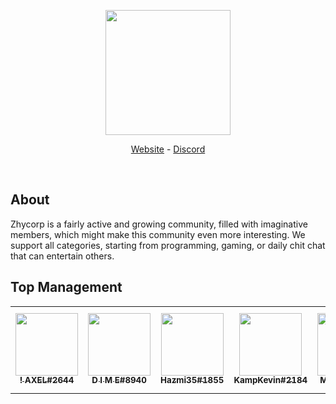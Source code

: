 <div align="center">
  <p>
    <a href="https://zhycorp.org/"><img src="https://api.zhycorp.org/assets/images/logo.webp" width="200"/></a>
  </p>
  <p>
    <a href="https://zhycorp.org/">Website</a>
    -
    <a href="https://zhycorp.org/discord">Discord</a>
  </p>
  <br />
</div>

## About
Zhycorp is a fairly active and growing community, filled with imaginative members, which might make this community even more interesting. We support all categories, starting from programming, gaming, or daily chit chat that can entertain others.

## Top Management
<!--START_SECTION:administrator_list-->
<table>
<tr><td align="center"><a href="https://zhycorp.org/staff"><img src="https://cdn.discordapp.com/avatars/453176547168223233/59781ece4f5b7f143aacd05d92ffb449.webp?size=4096" width="100px;" alt=""/><br /><sub><b>! AXEL#2644</b></sub></a><br/></td><td align="center"><a href="https://zhycorp.org/staff"><img src="https://cdn.discordapp.com/avatars/378728336551182347/0324b75f7dd77ee1dacc761cf83624cb.webp?size=4096" width="100px;" alt=""/><br /><sub><b>D I M E#8940</b></sub></a><br/></td><td align="center"><a href="https://zhycorp.org/staff"><img src="https://cdn.discordapp.com/avatars/290159952784392202/f98627ffb7496092c0a8ca52cbf5598d.webp?size=4096" width="100px;" alt=""/><br /><sub><b>Hazmi35#1855</b></sub></a><br/></td><td align="center"><a href="https://zhycorp.org/staff"><img src="https://cdn.discordapp.com/avatars/199530359694557184/b6836d3db4dbe944fe1c9088dc4da8e6.webp?size=4096" width="100px;" alt=""/><br /><sub><b>KampKevin#2184</b></sub></a><br/></td><td align="center"><a href="https://zhycorp.org/staff"><img src="https://cdn.discordapp.com/avatars/661936667254325269/a_7af9bdc03d0cf9f804e2f497eeff8407.webp?size=4096" width="100px;" alt=""/><br /><sub><b>MUTED#5822</b></sub></a><br/></td><td align="center"><a href="https://zhycorp.org/staff"><img src="https://cdn.discordapp.com/avatars/759614130498830398/846b4f6391ad6c3e0a4df582cc577955.webp?size=4096" width="100px;" alt=""/><br /><sub><b>ReiNieR#6879</b></sub></a><br/></td><td align="center"><a href="https://zhycorp.org/staff"><img src="https://cdn.discordapp.com/avatars/725331428962992131/5d0652f7f57aaaf6b8408de96851dce8.webp?size=4096" width="100px;" alt=""/><br /><sub><b>Zen Shibata#8181</b></sub></a><br/></td></tr>
</table>
<!--END_SECTION:administrator_list-->
